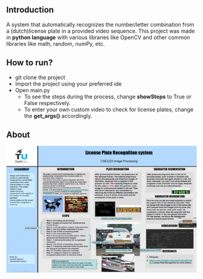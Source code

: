 ## Introduction
<p>A system that automatically recognizes the number/letter combination from a (dutch)license plate in a provided video sequence. This project was made in <b>python language</b> with various libraries like OpenCV and other common libraries like math, random, numPy, etc. </p>

## How to run?
* git clone the project
* Import the project using your preferred ide
* Open main.py
  * To see the steps during the process, change __showSteps__ to True or False respectively.
  * To enter your own custom video to check for license plates, change the __get_args()__ accordingly.
 
## About 
<p float = left>
 <img src="/license.png"> </img>
</p>
